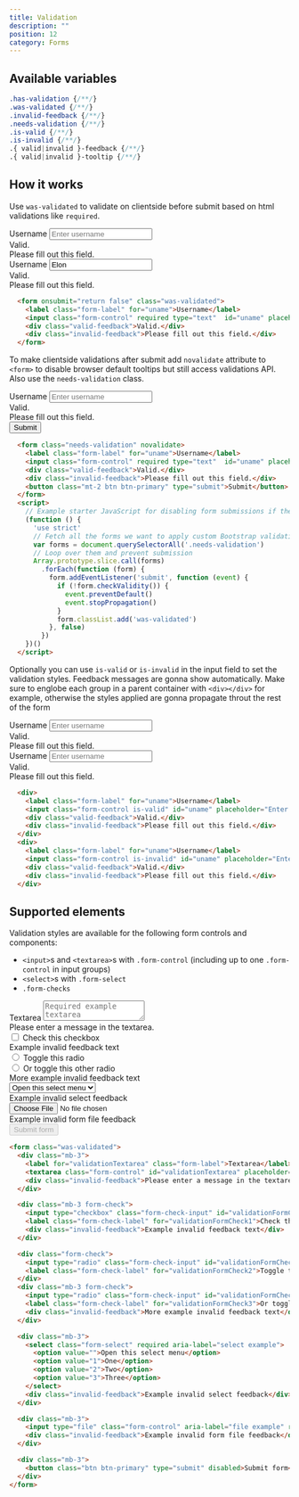 ```yaml
---
title: Validation
description: ""
position: 12
category: Forms
---
```


## Available variables

```css
.has-validation {/**/}
.was-validated {/**/}
.invalid-feedback {/**/}
.needs-validation {/**/}
.is-valid {/**/}
.is-invalid {/**/}
.{ valid|invalid }-feedback {/**/}
.{ valid|invalid }-tooltip {/**/}
```

## How it works

Use `was-validated` to validate on clientside before submit based on html validations like `required`.

<div class="bd-example">
  <form onsubmit="return false" class="was-validated">
    <div>
      <label class="form-label" for="uname">Username</label>
      <input class="form-control" required type="text"  id="uname" placeholder="Enter username" name="uname">
      <div class="valid-feedback">Valid.</div>
      <div class="invalid-feedback">Please fill out this field.</div>
    </div>
    <div>
      <label class="form-label" for="uname">Username</label>
      <input class="form-control" required value="Elon" type="text"  id="uname" placeholder="Enter username" name="uname">
      <div class="valid-feedback">Valid.</div>
      <div class="invalid-feedback">Please fill out this field.</div>
    </div>
  </form>
</div>

```html
  <form onsubmit="return false" class="was-validated">
    <label class="form-label" for="uname">Username</label>
    <input class="form-control" required type="text"  id="uname" placeholder="Enter username" name="uname">
    <div class="valid-feedback">Valid.</div>
    <div class="invalid-feedback">Please fill out this field.</div>
  </form>
```

To make clientside validations after submit add `novalidate` attribute to `<form>` to disable browser default tooltips but still access validations API. Also use the `needs-validation` class.

<div class="bd-example">
  <form class="needs-validation" novalidate>
    <label class="form-label" for="uname">Username</label>
    <input class="form-control" required type="text"  id="uname" placeholder="Enter username" name="uname">
    <div class="valid-feedback">Valid.</div>
    <div class="invalid-feedback">Please fill out this field.</div>
    <button class="mt-2 btn btn-primary" type="submit">Submit</button>
  </form>
  <script>
    // Example starter JavaScript for disabling form submissions if there are invalid fields
    (function () {
      'use strict'
      // Fetch all the forms we want to apply custom Bootstrap validation styles to
      var forms = document.querySelectorAll('.needs-validation')
      // Loop over them and prevent submission
      Array.prototype.slice.call(forms)
        .forEach(function (form) {
          form.addEventListener('submit', function (event) {
            if (!form.checkValidity()) {
              event.preventDefault()
              event.stopPropagation()
            }
            form.classList.add('was-validated')
          }, false)
        })
    })()
  </script>
</div>

```html
  <form class="needs-validation" novalidate>
    <label class="form-label" for="uname">Username</label>
    <input class="form-control" required type="text"  id="uname" placeholder="Enter username" name="uname">
    <div class="valid-feedback">Valid.</div>
    <div class="invalid-feedback">Please fill out this field.</div>
    <button class="mt-2 btn btn-primary" type="submit">Submit</button>
  </form>
  <script>
    // Example starter JavaScript for disabling form submissions if there are invalid fields
    (function () {
      'use strict'
      // Fetch all the forms we want to apply custom Bootstrap validation styles to
      var forms = document.querySelectorAll('.needs-validation')
      // Loop over them and prevent submission
      Array.prototype.slice.call(forms)
        .forEach(function (form) {
          form.addEventListener('submit', function (event) {
            if (!form.checkValidity()) {
              event.preventDefault()
              event.stopPropagation()
            }
            form.classList.add('was-validated')
          }, false)
        })
    })()
  </script>
```

Optionally you can use `is-valid` or `is-invalid` in the input field to set the validation styles. Feedback messages are gonna show automatically. Make sure to englobe each group in a parent container with `<div></div>` for example, otherwise the styles applied are gonna propagate throut the rest of the form 

<div class="bd-example">
  <div>
    <label class="form-label" for="uname">Username</label>
    <input class="form-control is-valid" id="uname" placeholder="Enter username" name="uname" type="text" >
    <div class="valid-feedback">Valid.</div>
    <div class="invalid-feedback">Please fill out this field.</div>
  </div>
  <div>
    <label class="form-label" for="uname">Username</label>
    <input class="form-control is-invalid" id="uname" placeholder="Enter username" name="uname" type="text" >
    <div class="valid-feedback">Valid.</div>
    <div class="invalid-feedback">Please fill out this field.</div>
  </div>
</div>

```html
  <div>
    <label class="form-label" for="uname">Username</label>
    <input class="form-control is-valid" id="uname" placeholder="Enter username" name="uname" type="text" >
    <div class="valid-feedback">Valid.</div>
    <div class="invalid-feedback">Please fill out this field.</div>
  </div>
  <div>
    <label class="form-label" for="uname">Username</label>
    <input class="form-control is-invalid" id="uname" placeholder="Enter username" name="uname" type="text" >
    <div class="valid-feedback">Valid.</div>
    <div class="invalid-feedback">Please fill out this field.</div>
  </div>
```

## Supported elements

Validation styles are available for the following form controls and components:

* `<input>`s and `<textarea>`s with `.form-control` (including up to one `.form-control` in input groups)
* `<select>`s with `.form-select`
* `.form-checks`

<div class="bd-example">
  <form class="was-validated">
    <div class="mb-3">
      <label for="validationTextarea" class="form-label">Textarea</label>
      <textarea class="form-control" id="validationTextarea" placeholder="Required example textarea"
        required></textarea>
      <div class="invalid-feedback">
        Please enter a message in the textarea.
      </div>
    </div>
    <div class="mb-3 form-check">
      <input type="checkbox" class="form-check-input" id="validationFormCheck1" required>
      <label class="form-check-label" for="validationFormCheck1">Check this checkbox</label>
      <div class="invalid-feedback">Example invalid feedback text</div>
    </div>
    <div class="form-check">
      <input type="radio" class="form-check-input" id="validationFormCheck2" name="radio-stacked" required>
      <label class="form-check-label" for="validationFormCheck2">Toggle this radio</label>
    </div>
    <div class="mb-3 form-check">
      <input type="radio" class="form-check-input" id="validationFormCheck3" name="radio-stacked" required>
      <label class="form-check-label" for="validationFormCheck3">Or toggle this other radio</label>
      <div class="invalid-feedback">More example invalid feedback text</div>
    </div>
    <div class="mb-3">
      <select class="form-select" required aria-label="select example">
        <option value="">Open this select menu</option>
        <option value="1">One</option>
        <option value="2">Two</option>
        <option value="3">Three</option>
      </select>
      <div class="invalid-feedback">Example invalid select feedback</div>
    </div>
    <div class="mb-3">
      <input type="file" class="form-control" aria-label="file example" required>
      <div class="invalid-feedback">Example invalid form file feedback</div>
    </div>
    <div class="mb-3">
      <button class="btn btn-primary" type="submit" disabled>Submit form</button>
    </div>
  </form>
</div>

```html
<form class="was-validated">
  <div class="mb-3">
    <label for="validationTextarea" class="form-label">Textarea</label>
    <textarea class="form-control" id="validationTextarea" placeholder="Required example textarea" required></textarea>
    <div class="invalid-feedback">Please enter a message in the textarea.</div>
  </div>

  <div class="mb-3 form-check">
    <input type="checkbox" class="form-check-input" id="validationFormCheck1" required />
    <label class="form-check-label" for="validationFormCheck1">Check this checkbox</label>
    <div class="invalid-feedback">Example invalid feedback text</div>
  </div>

  <div class="form-check">
    <input type="radio" class="form-check-input" id="validationFormCheck2" name="radio-stacked" required />
    <label class="form-check-label" for="validationFormCheck2">Toggle this radio</label>
  </div>
  <div class="mb-3 form-check">
    <input type="radio" class="form-check-input" id="validationFormCheck3" name="radio-stacked" required />
    <label class="form-check-label" for="validationFormCheck3">Or toggle this other radio</label>
    <div class="invalid-feedback">More example invalid feedback text</div>
  </div>

  <div class="mb-3">
    <select class="form-select" required aria-label="select example">
      <option value="">Open this select menu</option>
      <option value="1">One</option>
      <option value="2">Two</option>
      <option value="3">Three</option>
    </select>
    <div class="invalid-feedback">Example invalid select feedback</div>
  </div>

  <div class="mb-3">
    <input type="file" class="form-control" aria-label="file example" required />
    <div class="invalid-feedback">Example invalid form file feedback</div>
  </div>

  <div class="mb-3">
    <button class="btn btn-primary" type="submit" disabled>Submit form</button>
  </div>
</form>
```

